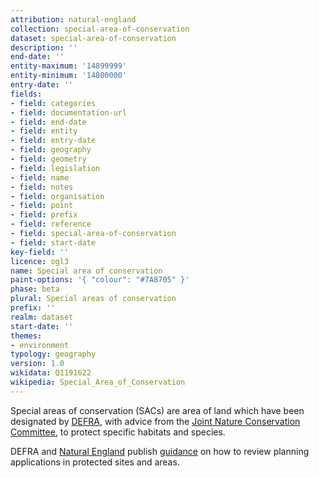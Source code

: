 ```yaml
---
attribution: natural-england
collection: special-area-of-conservation
dataset: special-area-of-conservation
description: ''
end-date: ''
entity-maximum: '14899999'
entity-minimum: '14800000'
entry-date: ''
fields:
- field: categories
- field: documentation-url
- field: end-date
- field: entity
- field: entry-date
- field: geography
- field: geometry
- field: legislation
- field: name
- field: notes
- field: organisation
- field: point
- field: prefix
- field: reference
- field: special-area-of-conservation
- field: start-date
key-field: ''
licence: ogl3
name: Special area of conservation
paint-options: '{ "colour": "#7A8705" }'
phase: beta
plural: Special areas of conservation
prefix: ''
realm: dataset
start-date: ''
themes:
- environment
typology: geography
version: 1.0
wikidata: Q1191622
wikipedia: Special_Area_of_Conservation
---
```


Special areas of conservation (SACs) are area of land which have been designated by
[DEFRA](https://www.gov.uk/government/organisations/department-for-environment-food-rural-affairs),
with advice from the [Joint Nature Conservation Committee](https://jncc.gov.uk/),
to protect specific habitats and species.

DEFRA and [Natural England](https://www.gov.uk/government/organisations/natural-england) publish
[guidance](https://www.gov.uk/guidance/protected-sites-and-areas-how-to-review-planning-applications)
on how to review planning applications in protected sites and areas.
